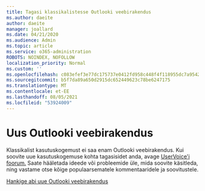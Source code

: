 ```yaml
---
title: Tagasi klassikalistesse Outlooki veebirakendus
ms.author: daeite
author: daeite
manager: joallard
ms.date: 04/21/2020
ms.audience: Admin
ms.topic: article
ms.service: o365-administration
ROBOTS: NOINDEX, NOFOLLOW
localization_priority: Normal
ms.custom: ''
ms.openlocfilehash: c083efef3e77dc175737e0412fd958c448f4f118955dc7a95427dab831ccbe4d
ms.sourcegitcommit: b5f7da89a650d2915dc652449623c78be6247175
ms.translationtype: MT
ms.contentlocale: et-EE
ms.lasthandoff: 08/05/2021
ms.locfileid: "53924009"
---
```

# <a name="the-new-outlook-on-the-web"></a>Uus Outlooki veebirakendus

Klassikalist kasutuskogemust ei saa enam Outlooki veebirakendus. Kui soovite uue kasutuskogemuse kohta tagasisidet anda, avage [UserVoice'i foorum.](https://go.microsoft.com/fwlink/?linkid=2103182) Saate hääletada ideede või probleemide üle, mida soovite käsitleda, ning vastame otse kõige populaarsematele kommentaaridele ja soovitustele.

[Hankige abi uue Outlooki veebirakendus](https://support.office.com/article/017014cd-2ad0-41ab-8473-6bd8c349d4f8)